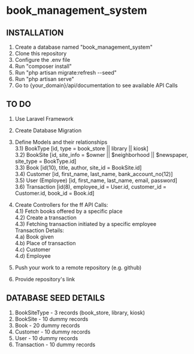 # book_management_system

## INSTALLATION
1) Create a database named "book_management_system"
2) Clone this repository
3) Configure the .env file
4) Run "composer install"
5) Run "php artisan migrate:refresh --seed"
6) Run "php artisan serve"
7) Go to {your_domain}/api/documentation to see available API Calls


## TO DO
1) Use Laravel Framework
2) Create Database Migration
3) Define Models and their relationships <br>
	3.1) BookType [id, type = book_store || library || kiosk] <br>
	3.2) BookSite [id, site_info = $owner || $neighborhood || $newspaper, site_type = BookType.id] <br>
	3.3) Book [id(10), title, author, site_id = BookSite.id] <br>
	3.4) Customer [id, first_name, last_name, bank_account_no(12)] <br>
	3.5) User (Employee) [id, first_name, last_name, email, password] <br>
	3.6) Transaction [id(8), employee_id = User.id, customer_id = Customer.id, book_id = Book.id] <br>

4) Create Controllers for the ff API Calls: <br>
	4.1) Fetch books offered by a specific place <br>
	4.2) Create a transaction <br>
	4.3) Fetching transaction initiated by a specific employee <br>
	    Transaction Details: <br>
			4.a) Book given <br>
			4.b) Place of transaction <br>
			4.c) Customer <br>
			4.d) Employee <br>

5) Push your work to a remote repository (e.g. github)
6) Provide repository's link

## DATABASE SEED DETAILS
1) BookSiteType - 3 records (book_store, library, kiosk)
2) BookSite - 10 dummy records
3) Book - 20 dummy records
4) Customer - 10 dummy records
5) User - 10 dummy records
6) Transaction - 10 dummy records
